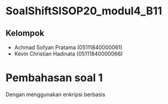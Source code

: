 # SoalShiftSISOP20_modul4_B11
## Kelompok
 - Achmad Sofyan Pratama (05111840000061)
 - Kevin Christian Hadinata (05111840000066)

# Pembahasan soal 1
Dengan menggunakan enkripsi berbasis 
<!--stackedit_data:
eyJoaXN0b3J5IjpbMjA4MjE3Nzc1NF19
-->